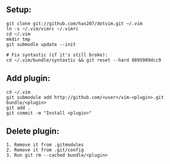 ## Setup:

    git clone git://github.com/has207/dotvim.git ~/.vim
    ln -s ~/.vim/vimrc ~/.vimrc
    cd ~/.vim
    mkdir tmp
    git submodle update --init

    # Fix syntastic (if it's still broke):
    cd ~/.vim/bundle/syntastic && git reset --hard 8095909dcc9

## Add plugin:

    cd ~/.vim
    git submodule add http://github.com/<user>/vim-<plugin>.git bundle/<plugin>
    git add .
    git commit -m "Install <plugin>"

## Delete plugin:

    1. Remove it from .gitmodules
    2. Remove it from .git/config
    3. Run git rm --cached bundle/<plugin>
